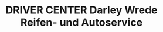 ---
title: "DRIVER CENTER Darley Wrede Reifen- und Autoservice"
url: /olfen/driver-center-darley-wrede-reifen-und-autoservice/
shop: Reifen
---
